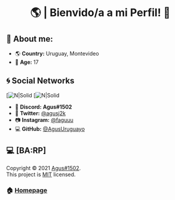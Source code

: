 <h1 align="center">🌎 | Bienvido/a a mi Perfil! 👋</h1>

## 🔎 About me:

* 🌎 **Country:** Uruguay, Montevideo
* 🎉 **Age:** 17

## 🌀 Social Networks

[![N|Solid](https://cdn.discordapp.com/attachments/812719955417366550/835618183452295238/TWITTITITITI.png) [![N|Solid](https://cdn.discordapp.com/attachments/812719955417366550/835618183452295238/TWITTITITITI.png)

* 📀 **Discord:** **Agus#1502**
* 🐤 **Twitter:** [@agusj2k](https://twitter.com/agusj2k)
* 📷 **Instagram:** [@faguuu](https://instagram.com/faguuu)
* 💻 **GitHub:** [@AgusUruguayo](https://github.com/AgusUruguayo)


## 💻 [BA:RP]

Copyright © 2021 [Agus#1502](https://github.com/AgusUruguayo).<br />
This project is [MIT](https://github.com/kefranabg/readme-md-generator/blob/master/LICENSE) licensed.

### 🏠 [Homepage](https://bairesrp.net/)
